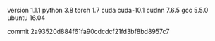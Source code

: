 version 1.1.1
python 3.8
torch 1.7
cuda cuda-10.1
cudnn 7.6.5
gcc 5.5.0
ubuntu 16.04

commit 2a93520d884f61fa90cdcdcf21fd3bf8bd8957c7